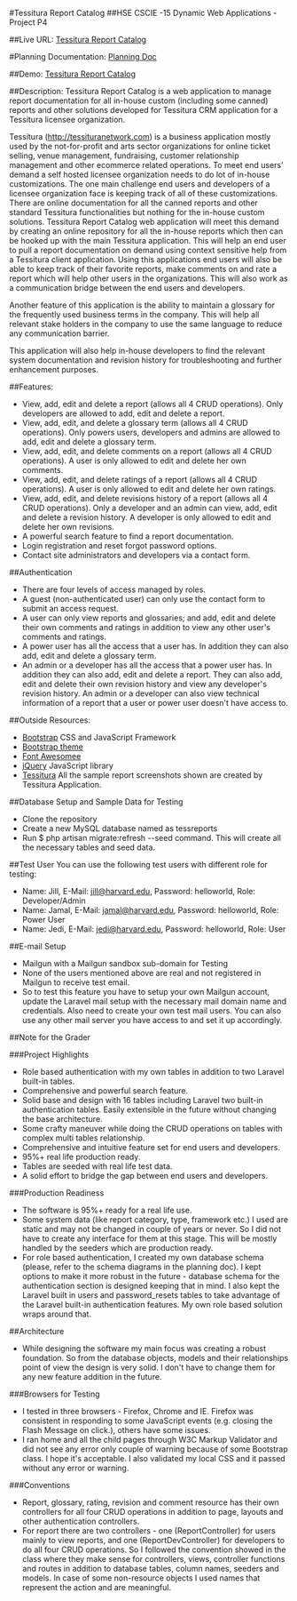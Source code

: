 #Tessitura Report Catalog
##HSE CSCIE -15 Dynamic Web Applications - Project P4

##Live URL:
[Tessitura Report Catalog](http://p4.guddi.ca)

#Planning Documentation:
[Planning Doc](https://docs.google.com/document/d/14-oLlboZjM5LSAK2hEGcNizxwNx4FQUbMHDSKFNDLBA/edit#heading=h.9jqtzjpjb2cj)

##Demo:
[Tessitura Report Catalog](http://screencast.com/t/ZFpQk9v8Q)

##Description:
Tessitura Report Catalog is a web application to manage report documentation for all in-house custom (including some canned) reports and other solutions developed for Tessitura CRM application for a Tessitura licensee organization.

Tessitura (http://tessituranetwork.com) is a business application mostly used by the not-for-profit and arts sector organizations for online ticket selling, venue management, fundraising, customer relationship management and other ecommerce related operations. To meet end users’ demand a self hosted licensee organization needs to do lot of in-house customizations. The one main challenge end users and developers of a licensee organization face is keeping track of all of these customizations. There are online documentation for all the canned reports and other standard Tessitura functionalities but nothing for the in-house custom solutions. Tessitura Report Catalog web application will meet this demand by creating an online repository for all the in-house reports which then can be hooked up with the main Tessitura application. This will help an end user to pull a report documentation on demand using context sensitive help from a Tessitura client application. Using this applications end users will also be able to keep track of their favorite reports, make comments on and rate a report which will help other users in the organizations. This will also work as a communication bridge between the end users and developers.

Another feature of this application is the ability to maintain a glossary for the frequently used business terms in the company. This will help all relevant stake holders in the company to use the same language to reduce any communication barrier.

This application will also help in-house developers to find the relevant system documentation and revision history for troubleshooting and further enhancement purposes.  

##Features:
* View, add, edit and delete a report (allows all 4 CRUD operations). Only developers are allowed to add, edit and delete a report.
* View, add, edit, and delete a glossary term (allows all 4 CRUD operations). Only powers users, developers and admins are allowed to add, edit and delete a glossary term.
* View, add, edit, and delete comments on a report (allows all 4 CRUD operations). A user is only allowed to edit and delete her own comments.
* View, add, edit, and delete ratings of a report (allows all 4 CRUD operations). A user is only allowed to edit and delete her own ratings.
* View, add, edit, and delete revisions history of a report (allows all 4 CRUD operations). Only a developer and an admin can view, add, edit and delete a revision history. A developer is only allowed to edit and delete her own revisions.
* A powerful search feature to find a report documentation.
* Login registration and reset forgot password options.
* Contact site administrators and developers via a contact form.

##Authentication
* There are four levels of access managed by roles.
* A guest (non-authenticated user) can only use the contact form to submit an access request.
* A user can only view reports and glossaries; and add, edit and delete their own comments and ratings in addition to view any other user's comments and ratings.
* A power user has all the access that a user has. In addition they can also add, edit and delete a glossary term.
* An admin or a developer has all the access that a power user has. In addition they can also add, edit and delete a report. They can also add, edit and delete their own revision history and view any developer's revision history. An admin or a developer can also view technical information of a report that a user or power user doesn't have access to.

##Outside Resources:
* [Bootstrap](http://getbootstrap.com/) CSS and JavaScript Framework
* [Bootstrap theme](https://www.bootstrapcdn.com/bootswatch/)
* [Font Awesomee](http://fontawesome.io/)
* [jQuery](https://jquery.com/) JavaScript library
* [Tessitura](http://www.tessituranetwork.com/) All the sample report screenshots shown are created by Tessitura Application.

##Database Setup and Sample Data for Testing
* Clone the repository
* Create a new MySQL database named as tessreports
* Run $ php artisan migrate:refresh --seed command. This will create all the necessary tables and seed data.

##Test User
You can use the following test users with different role for testing:
* Name: Jill, E-Mail: jill@harvard.edu, Password: helloworld, Role: Developer/Admin
* Name: Jamal, E-Mail: jamal@harvard.edu, Password: helloworld, Role: Power User
* Name: Jedi, E-Mail: jedi@harvard.edu, Password: helloworld, Role: User

##E-mail Setup
* Mailgun with a Mailgun sandbox sub-domain for Testing
* None of the users mentioned above are real and not registered in Mailgun to receive test email.
* So to test this feature you have to setup your own Mailgun account, update the Laravel mail setup with the necessary mail domain name and credentials. Also need to create your own test mail users. You can also use any other mail server you have access to and set it up accordingly.


##Note for the Grader

###Project Highlights
* Role based authentication with my own tables in addition to two Laravel built-in tables.
* Comprehensive and powerful search feature.
* Solid base and design with 16 tables including Laravel two built-in authentication tables. Easily extensible in the future without changing the base architecture.
* Some crafty maneuver while doing the CRUD operations on tables with complex multi tables relationship.
* Comprehensive and intuitive feature set for end users and developers.
* 95%+ real life production ready.
* Tables are seeded with real life test data.
* A solid effort to bridge the gap between end users and developers.

###Production Readiness
* The software is 95%+ ready for a real life use.
* Some system data (like report category, type, framework etc.) I used are static and may not be changed in couple  of years or never.  So I did not have to create any interface for them at this stage. This will be mostly handled by the seeders which are production ready.
* For role based authentication, I created my own database schema (please, refer to the schema diagrams in the planning doc). I kept options to make it more robust in the future - database schema for the authentication section is designed keeping that in mind. I also kept the Laravel built in users and password_resets tables to take advantage of the Laravel built-in authentication features. My own role based solution wraps around that.

##Architecture
* While designing the software my main focus was creating a robust foundation. So from the database objects, models and their relationships point of view the design is very solid. I don't have to change them for any new feature addition in the future.

###Browsers for Testing
* I tested in three browsers - Firefox, Chrome and IE. Firefox was consistent in responding to some JavaScript events (e.g. closing the Flash Message on click.), others have some issues.
* I ran home and all the child pages through W3C Markup Validator and did not see any error only couple of warning because of some Bootstrap class. I hope it's acceptable. I also validated my local CSS and it passed without any error or warning.

###Conventions
* Report, glossary, rating, revision and comment resource has their own controllers for all four CRUD operations in addition to page, layouts and other authentication controllers.
* For report there are two controllers - one (ReportController) for users mainly to view reports, and one (ReportDevController) for developers to do all four CRUD operations. So I followed the convention showed in the class where they make sense for controllers, views, controller functions and routes in addition to database tables, column names, seeders and models. In case of some non-resource objects I used names that represent the action and are meaningful.
